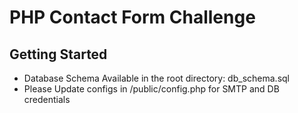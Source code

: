 # PHP Contact Form Challenge

## Getting Started

* Database Schema Available in the root directory: db_schema.sql
* Please Update configs in /public/config.php for SMTP and DB credentials
